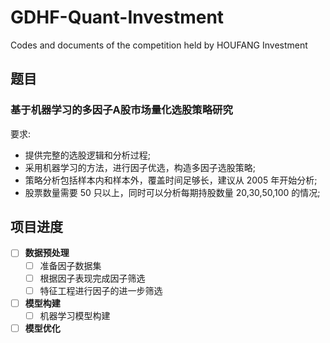 # GDHF-Quant-Investment
Codes and documents of the competition held by HOUFANG Investment

## 题目

### 基于机器学习的多因子A股市场量化选股策略研究

要求:

- 提供完整的选股逻辑和分析过程;         
- 采用机器学习的方法，进行因子优选，构造多因子选股策略; 
- 策略分析包括样本内和样本外，覆盖时间足够长，建议从 2005 年开始分析;
- 股票数量需要 50 只以上，同时可以分析每期持股数量 20,30,50,100 的情况;

## 项目进度

- [ ] **数据预处理**
  - [ ] 准备因子数据集
  - [ ] 根据因子表现完成因子筛选
  - [ ] 特征工程进行因子的进一步筛选
  
- [ ] **模型构建**
  - [ ] 机器学习模型构建
 
- [ ] **模型优化** 
